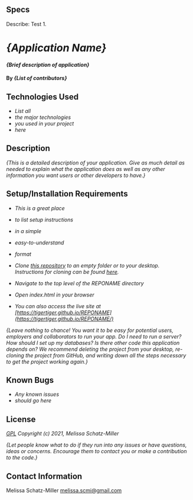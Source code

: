 ## Specs

Describe:
Test 1.

# _{Application Name}_

#### _{Brief description of application}_

#### By _**{List of contributors}**_

## Technologies Used

* _List all_
* _the major technologies_
* _you used in your project_
* _here_

## Description

_{This is a detailed description of your application. Give as much detail as needed to explain what the application does as well as any other information you want users or other developers to have.}_

## Setup/Installation Requirements

* _This is a great place_
* _to list setup instructions_
* _in a simple_
* _easy-to-understand_
* _format_

* _Clone [this repository](https://github.com/tigertiger/REPONAME) to an empty folder or to your desktop.  
Instructions for cloning can be found [here](https://docs.github.com/en/github/creating-cloning-and-archiving-repositories/cloning-a-repository-from-github/cloning-a-repository)._
* _Navigate to the top level of the REPONAME directory_
* _Open index.html in your browser_
* _You can also access the live site at [https://tigertiger.github.io/REPONAME](https://tigertiger.github.io/REPONAME/)_

_{Leave nothing to chance! You want it to be easy for potential users, employers and collaborators to run your app. Do I need to run a server? How should I set up my databases? Is there other code this application depends on? We recommend deleting the project from your desktop, re-cloning the project from GitHub, and writing down all the steps necessary to get the project working again.}_

## Known Bugs

* _Any known issues_
* _should go here_

## License

_[GPL](https://opensource.org/licenses/gpl-license)_
_Copyright (c) 2021, Melissa Schatz-Miller_

_{Let people know what to do if they run into any issues or have questions, ideas or concerns.  Encourage them to contact you or make a contribution to the code.}_

## Contact Information

Melissa Schatz-Miller <melissa.scmi@gmail.com>